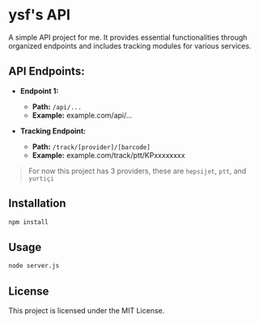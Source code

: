 # ysf's API
A simple API project for me. It provides essential functionalities through organized endpoints and includes tracking modules for various services.

## API Endpoints:
- **Endpoint 1:**
  - **Path:** `/api/...`
  - **Example:** example.com/api/...

- **Tracking Endpoint:**
  - **Path:** `/track/[provider]/[barcode]`
  - **Example:** example.com/track/ptt/KPxxxxxxxx
> For now this project has 3 providers, these are `hepsijet`, `ptt`, and `yurtiçi`

## Installation

```bash
npm install
```

## Usage
```bash
node server.js
```

## License

This project is licensed under the MIT License.
